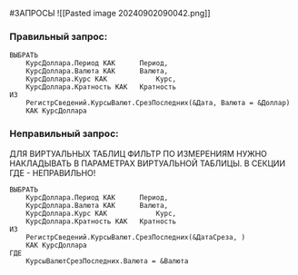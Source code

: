 #ЗАПРОСЫ
![[Pasted image 20240902090042.png]]
### Правильный запрос:
```bsl
ВЫБРАТЬ
	КурсДоллара.Период КАК		Период,
	КурсДоллара.Валюта КАК		Валюта,
	КурсДоллара.Курс КАК			Курс,
	КурсДоллара.Кратность КАК	Кратность
ИЗ
	РегистрСведений.КурсыВалют.СрезПоследних(&Дата, Валюта = &Доллар) 
	КАК КурсДоллара
```
### Неправильный запрос:
ДЛЯ ВИРТУАЛЬНЫХ ТАБЛИЦ ФИЛЬТР ПО ИЗМЕРЕНИЯМ НУЖНО НАКЛАДЫВАТЬ В ПАРАМЕТРАХ ВИРТУАЛЬНОЙ ТАБЛИЦЫ. В СЕКЦИИ ГДЕ - НЕПРАВИЛЬНО!
```bsl
ВЫБРАТЬ
	КурсДоллара.Период КАК		Период,
	КурсДоллара.Валюта КАК		Валюта,
	КурсДоллара.Курс КАК			Курс,
	КурсДоллара.Кратность КАК	Кратность
ИЗ
	РегистрСведений.КурсыВалют.СрезПоследних(&ДатаСреза, )
	КАК КурсДоллара
ГДЕ
	КурсыВалютСрезПоследних.Валюта = &Валюта
```